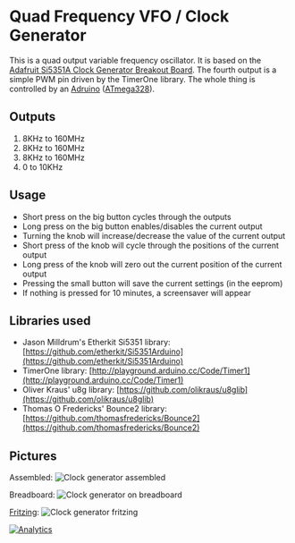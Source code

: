 # Quad Frequency VFO / Clock Generator

This is a quad output variable frequency oscillator. It is based on the [Adafruit Si5351A Clock Generator Breakout Board](https://www.adafruit.com/products/2045).
The fourth output is a simple PWM pin driven by the TimerOne library.
The whole thing is controlled by an [Adruino](https://www.arduino.cc/) ([ATmega328](http://www.atmel.com/images/atmel-8271-8-bit-avr-microcontroller-atmega48a-48pa-88a-88pa-168a-168pa-328-328p_datasheet_complete.pdf)).

## Outputs
1. 8KHz to 160MHz
2. 8KHz to 160MHz
3. 8KHz to 160MHz
4. 0 to 10KHz

## Usage
* Short press on the big button cycles through the outputs 
* Long press on the big button enables/disables the current output
* Turning the knob will increase/decrease the value of the current output
* Short press of the knob will cycle through the positions of the current output  
* Long press of the knob will zero out the current position of the current output
* Pressing the small button will save the current settings (in the eeprom)
* If nothing is pressed for 10 minutes, a screensaver will appear

## Libraries used
* Jason Milldrum's Etherkit Si5351 library: [https://github.com/etherkit/Si5351Arduino](https://github.com/etherkit/Si5351Arduino)
* TimerOne library: [http://playground.arduino.cc/Code/Timer1](http://playground.arduino.cc/Code/Timer1)
* Oliver Kraus' u8g library: [https://github.com/olikraus/u8glib](https://github.com/olikraus/u8glib)
* Thomas O Fredericks' Bounce2 library: [https://github.com/thomasfredericks/Bounce2](https://github.com/thomasfredericks/Bounce2)

## Pictures
Assembled:
![Clock generator assembled](clockgenerator_assembled.jpg "Clock generator assembled")

Breadboard:
![Clock generator on breadboard](clockgenerator_bb.jpg "Clock generator on breadboard")

[Fritzing](http://fritzing.org/home/):
![Clock generator fritzing](clockgenerator_fritzing.jpg "Clock generator fritzing")


[![Analytics](https://ga-beacon.appspot.com/UA-122950438-1/ClockGenerator)](https://github.com/igrigorik/ga-beacon)

